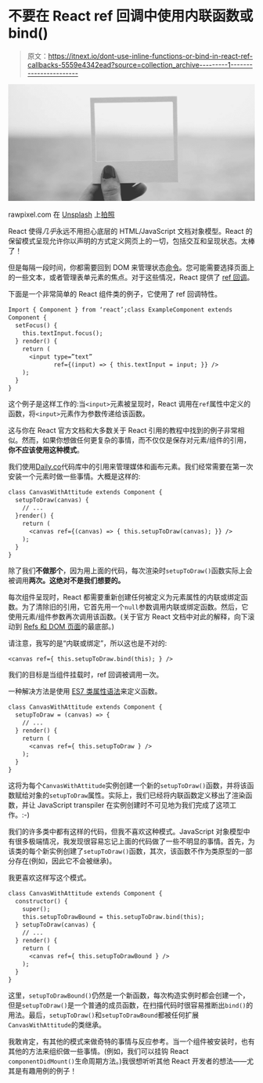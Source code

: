# 不要在 React ref 回调中使用内联函数或 bind()

> 原文：<https://itnext.io/dont-use-inline-functions-or-bind-in-react-ref-callbacks-5559e4342ead?source=collection_archive---------1----------------------->

![](img/ea1c73088ca5f639dfd7a5f279feb2b2.png)

rawpixel.com 在 [Unsplash](https://unsplash.com/search/photos/polaroid?utm_source=unsplash&utm_medium=referral&utm_content=creditCopyText) 上[拍照](https://unsplash.com/photos/2CilBNsOC3Q?utm_source=unsplash&utm_medium=referral&utm_content=creditCopyText)

React 使得*几乎*永远不用担心底层的 HTML/JavaScript 文档对象模型。React 的保留模式呈现允许你以声明的方式定义网页上的一切，包括交互和呈现状态。太棒了！

但是每隔一段时间，你都需要回到 DOM 来管理状态[命令](https://xkcd.com/149/)。您可能需要选择页面上的一些文本，或者管理表单元素的焦点。对于这些情况，React 提供了 [ref 回调](https://reactjs.org/docs/refs-and-the-dom.html)。

下面是一个非常简单的 React 组件类的例子，它使用了 ref 回调特性。

```
Import { Component } from ‘react’;class ExampleComponent extends Component {
  setFocus() {
    this.textInput.focus();
  } render() {
    return (
      <input type=”text”
             ref={(input) => { this.textInput = input; }} />
    );
  }
}
```

这个例子是这样工作的:当`<input>`元素被呈现时，React 调用在`ref`属性中定义的函数，将`<input>`元素作为参数传递给该函数。

这与你在 React 官方文档和大多数关于 React 引用的教程中找到的例子非常相似。然而，如果你想做任何更复杂的事情，而不仅仅是保存对元素/组件的引用，**你不应该使用这种模式**。

我们使用[Daily.co](https://www.daily.co/)代码库中的引用来管理媒体和画布元素。我们经常需要在第一次安装一个元素时做一些事情。大概是这样的:

```
class CanvasWithAttitude extends Component {
  setupToDraw(canvas) {
    // ...
  }render() {
    return (
      <canvas ref={(canvas) => { this.setupToDraw(canvas); }} />
    );
  }
}
```

除了我们**不做那个**，因为用上面的代码，每次渲染时`setupToDraw()`函数实际上会被调用**两次。这绝对不是我们想要的。**

每次组件呈现时，React 都需要重新创建任何被定义为元素属性的内联或绑定函数。为了清除旧的引用，它首先用一个`null`参数调用内联或绑定函数。然后，它使用元素/组件参数再次调用该函数。(关于官方 React 文档中对此的解释，向下滚动到 [Refs 和 DOM 页面](https://reactjs.org/docs/refs-and-the-dom.html)的最底部。)

请注意，我写的是“内联或绑定”，所以这也是不对的:

```
<canvas ref={ this.setupToDraw.bind(this); } />
```

我们的目标是当组件挂载时，ref 回调被调用一次。

一种解决方法是使用 [ES7 类属性语法](https://babeljs.io/docs/plugins/transform-class-properties/)来定义函数。

```
class CanvasWithAttitude extends Component {
  setupToDraw = (canvas) => {
    // ...
  } render() {
    return (
      <canvas ref={ this.setupToDraw } />
    );
  }
}
```

这将为每个`CanvasWithAttitude`实例创建一个新的`setupToDraw()`函数，并将该函数赋给对象的`setupToDraw`属性。实际上，我们已经将内联函数定义移出了渲染函数，并让 JavaScript transpiler 在实例创建时不可见地为我们完成了这项工作。:-)

我们的许多类中都有这样的代码，但我不喜欢这种模式。JavaScript 对象模型中有很多极端情况，我发现很容易忘记上面的代码做了一些不明显的事情。首先，为该类的每个新实例创建了`setupToDraw()`函数，其次，该函数不作为类原型的一部分存在(例如，因此它不会被继承)。

我更喜欢这样写这个模式。

```
class CanvasWithAttitude extends Component {
  constructor() {
    super();
    this.setupToDrawBound = this.setupToDraw.bind(this);
  } setupToDraw(canvas) {
    // ...
  } render() {
    return (
      <canvas ref={ this.setupToDrawBound } />
    );
  }
}
```

这里，`setupToDrawBound()`仍然是一个新函数，每次构造实例时都会创建一个，但是`setupToDraw()`是一个普通的成员函数，在扫描代码时很容易推断出`bind()`的用法。最后，`setupToDraw()`和`setupToDrawBound`都被任何扩展`CanvasWithAttitude`的类继承。

我敢肯定，有其他的模式来做奇特的事情与反应参考。当一个组件被安装时，也有其他的方法来组织做一些事情。(例如，我们可以挂钩 React `componentDidMount()`生命周期方法。)我很想听听其他 React 开发者的想法——尤其是有趣用例的例子！